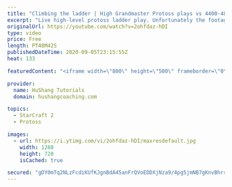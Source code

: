 ```yaml
---
title: "Climbing the ladder | High Grandmaster Protoss plays vs 4400-4800 players"
excerpt: "Live high-level protoss ladder play. Unfortunately the footage came out quite choppy at some points and I was considering just not posting today, but I will post it anyways in case a few of you want to watch still. I'm trying to figure out what the cause of the lag is and hopefully I can get some cleaner"
originalUrl: https://youtube.com/watch?v=2ohfdaz-hDI
type: video
price: Free
length: PT48M42S
publishedDateTime: 2020-09-05T23:15:55Z
heat: 133

featuredContent: "<iframe width=\"800\" height=\"500\" frameborder=\"0\" src=\"https://www.youtube.com/embed/2ohfdaz-hDI\" allow=\"accelerometer; autoplay; encrypted-media; gyroscope; picture-in-picture\" allowfullscreen></iframe>"

provider:
  name: HuShang Tutorials
  domain: hushangcoaching.com

topics:
  - StarCraft 2
  - Protoss

images:
  - url: https://i.ytimg.com/vi/2ohfdaz-hDI/maxresdefault.jpg
    width: 1280
    height: 720
    isCached: true

secured: "gDY0mTq2NLzFcdiKUfKJgnBdA45anFrQVoEDDXjNza9/4pg5jmNB7gKnvBhrrqAo+Y/59Ju6Scxr3ivoCoFSOHAP8Kf9QsH75Ny9xZc52lIgY/FC9svjMAR+RxO6i1ZwAIRvLIoYIUw+CBm1I/L+/XeJ3Z9whZIqCW2NgAFgBMcflhki8Y4bIqYTgtQWfHj2lFWmUh2HoRTeTSd9pMJbQ+c8+IgvIDf5dzwD6OIqs4jNryDe+naQElKFQoJnWHrk+jgvOWDrO3lN41/4O3utXqhe/mX9yhz9keHZJ6QWqbGfCRdxNfc3hKatHnY9BKJP4ObvWuDAGsYW5bBMXfd4s8gHO5/yYITgE6ToQGlvXji4v39OGmPLs/tVUYn3LmvtqtG3Y0UzZWnGmXVDHSuDWR0lAQn6rDkSGjaQJMh5e0A=;2DDx9MYEyX+HpydXyizdpA=="
---
```


